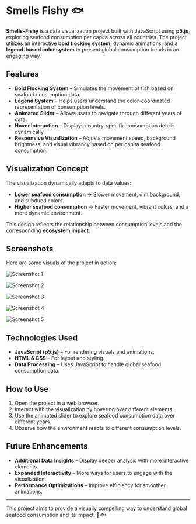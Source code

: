 # Smells Fishy 🐟

**Smells-Fishy** is a data visualization project built with JavaScript using **p5.js**, exploring seafood consumption per capita across all countries. The project utilizes an interactive **boid flocking system**, dynamic animations, and a **legend-based color system** to present global consumption trends in an engaging way. 

## Features

- **Boid Flocking System** – Simulates the movement of fish based on seafood consumption data.
- **Legend System** – Helps users understand the color-coordinated representation of consumption levels.
- **Animated Slider** – Allows users to navigate through different years of data.
- **Hover Interaction** – Displays country-specific consumption details dynamically.
- **Responsive Visualization** – Adjusts movement speed, background brightness, and visual vibrancy based on per capita seafood consumption.

## Visualization Concept

The visualization dynamically adapts to data values:
- **Lower seafood consumption** → Slower movement, dim background, and subdued colors.
- **Higher seafood consumption** → Faster movement, vibrant colors, and a more dynamic environment.

This design reflects the relationship between consumption levels and the corresponding **ecosystem impact**.

## Screenshots

Here are some visuals of the project in action:

![Screenshot 1](https://github.com/user-attachments/assets/06b17c05-f611-4816-b0bd-aee54bcabb18)

![Screenshot 2](https://github.com/user-attachments/assets/7d759ae6-8389-4b09-a06a-5453f048ed59)

![Screenshot 3](https://github.com/user-attachments/assets/8aaf59ec-c5e3-4725-8084-aa9cdb5e961c)

![Screenshot 4](https://github.com/user-attachments/assets/2cb16519-0598-4e55-9901-126abc28cd24)

![Screenshot 5](https://github.com/user-attachments/assets/59613853-f90a-4ac5-82cf-c50e0e964f72)

## Technologies Used
- **JavaScript (p5.js)** – For rendering visuals and animations.
- **HTML & CSS** – For layout and styling.
- **Data Processing** – Uses JavaScript to handle global seafood consumption data.

## How to Use
1. Open the project in a web browser.
2. Interact with the visualization by hovering over different elements.
3. Use the animated slider to explore seafood consumption data over different years.
4. Observe how the environment reacts to different consumption levels.

## Future Enhancements
- **Additional Data Insights** – Display deeper analysis with more interactive elements.
- **Expanded Interactivity** – More ways for users to engage with the visualization.
- **Performance Optimizations** – Improve efficiency for smoother animations.

---

This project aims to provide a visually compelling way to understand global seafood consumption and its impact. 🌊🐟
